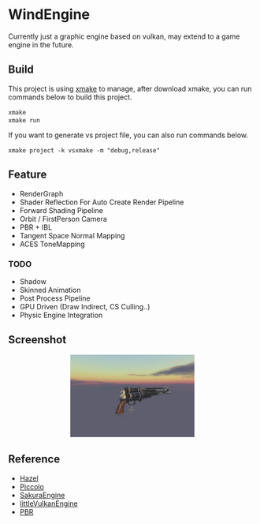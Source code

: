 # WindEngine
Currently just a graphic engine based on vulkan, may extend to a game engine in the future.

## Build
This project is using [xmake](https://xmake.io/) to manage, after download xmake, you can run commands below to build this project.

```shell
xmake 
xmake run
```

If you want to generate vs project file, you can also run commands below.

```shell
xmake project -k vsxmake -m "debug,release"
```

## Feature

* RenderGraph 
* Shader Reflection For Auto Create Render Pipeline
* Forward Shading Pipeline
* Orbit / FirstPerson Camera 
* PBR + IBL 
* Tangent Space Normal Mapping
* ACES ToneMapping
  
### TODO
- Shadow
- Skinned Animation
- Post Process Pipeline
- GPU Driven (Draw Indirect, CS Culling..) 
- Physic Engine Integration

## Screenshot

<div align = "center">
    <img src = "Assets/Picture/PBR.png" width=50% height=50% alt = "PBR + IBL">
</div>

## Reference
*  [Hazel](https://github.com/TheCherno/Hazel)
*  [Piccolo](https://github.com/BoomingTech/Piccolo)
*  [SakuraEngine](https://github.com/SakuraEngine/SakuraEngine)
*  [littleVulkanEngine](https://github.com/blurrypiano/littleVulkanEngine/tree/main)
*  [PBR](https://github.com/Nadrin/PBR)
